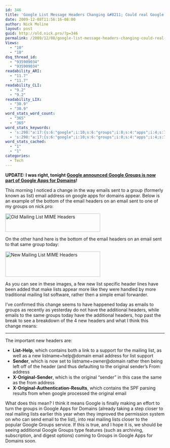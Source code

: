 ```yaml
---
id: 346
title: 'Google List Message Headers Changing &#8211; Could real Google Groups for Domains be on the way?'
date: 2009-12-08T11:56:16-08:00
author: Nick Moline
layout: post
guid: http://old.nick.pro/?p=346
permalink: /2009/12/08/google-list-message-headers-changing-could-real-google-groups-for-domains-be-on-way/
Views:
  - "10"
  - "10"
dsq_thread_id:
  - "935909034"
  - "935909034"
readability_ARI:
  - "11.7"
  - "11.7"
readability_CLI:
  - "9.2"
  - "9.2"
readability_LIX:
  - "30.9"
  - "30.9"
word_stats_word_count:
  - "365"
  - "365"
word_stats_keywords:
  - 's:298:"a:17:{s:6:"google";i:10;s:6:"groups";i:8;s:4:"apps";i:4;s:7:"domains";i:4;s:6:"change";i:3;s:6:"emails";i:3;s:4:"sent";i:3;s:4:"list";i:7;s:5:"email";i:9;s:7:"address";i:4;s:7:"headers";i:6;s:4:"same";i:3;s:5:"lists";i:3;s:7:"mailing";i:4;s:10:"additional";i:3;s:6:"sender";i:3;s:8:"original";i:5;}";'
  - 's:298:"a:17:{s:6:"google";i:10;s:6:"groups";i:8;s:4:"apps";i:4;s:7:"domains";i:4;s:6:"change";i:3;s:6:"emails";i:3;s:4:"sent";i:3;s:4:"list";i:7;s:5:"email";i:9;s:7:"address";i:4;s:7:"headers";i:6;s:4:"same";i:3;s:5:"lists";i:3;s:7:"mailing";i:4;s:10:"additional";i:3;s:6:"sender";i:3;s:8:"original";i:5;}";'
word_stats_cached:
  - "1"
  - "1"
categories:
  - Tech
---
```

**UPDATE: I was right, tonight <a href="http://googleblog.blogspot.com/2009/12/join-this-group-google-groups-joins.html" target="_blank">Google announced Google Groups is now part of Google Apps for Domains</a>!**

This morning I noticed a change in the way emails sent to a group (formerly known as list) email address on google apps for domains appear. Below is an example of the bottom of the email headers on an email sent to one of my groups on nick.pro:

[<img class="aligncenter size-medium wp-image-347" title="Old Mailing List MIME Headers" alt="Old Mailing List MIME Headers" src="https://i0.wp.com/www.nick.pro/wp-content/uploads/2011/05/oldmailinglist-300x58.png?resize=300%2C58&#038;ssl=1" width="300" height="58" data-recalc-dims="1" />](https://i0.wp.com/www.nick.pro/wp-content/uploads/2011/05/oldmailinglist.png?ssl=1)

On the other hand here is the bottom of the email headers on an email sent to that same group today:

[<img class="aligncenter size-medium wp-image-348" title="New Mailing List MIME Headers" alt="New Mailing List MIME Headers" src="https://i2.wp.com/www.nick.pro/wp-content/uploads/2011/05/newmailinglist-300x80.png?resize=300%2C80&#038;ssl=1" width="300" height="80" data-recalc-dims="1" />](https://i2.wp.com/www.nick.pro/wp-content/uploads/2011/05/newmailinglist.png?ssl=1)

As you can see in these images, a few new list specific header lines have been added that make lists appear more like they were handled by more traditional mailing list software, rather then a simple email forwarder.

I&#8217;ve confirmed this change seems to have happened today as emails to groups as recently as yesterday do not have the additional headers, while emails to the same groups today have the additional headers, hop past the break to see a breakdown of the 4 new headers and what I think this change means:

* * *

The important new headers are:

  * **List-Help**, which contains both a link to a support for the mailing list, as well as a new listname+help@domain email address for list support
  * **Sender**, which is now set to listname+owner@domain rather then being left off of the header (and thus defaulting to the original sender&#8217;s From: address
  * **X-Original-Sender**, which is the original &#8220;sender&#8221; in this case the same as the from address
  * **X-Original-Authentication-Results**, which contains the SPF parsing results from when google processed the original email

What does this mean? I think it means Google is finally making an effort to turn the groups in Google Apps for Domains (already taking a step closer to real mailing lists earlier this year when they improved the permission system on who can send email to the list), into real mailing lists closer to the popular Google Groups service. If this is true, and I hope it is, we should be seeing additional Google Groups type features (such as archiving, subscription, and digest options) coming to Groups in Google Apps for Domains soon.